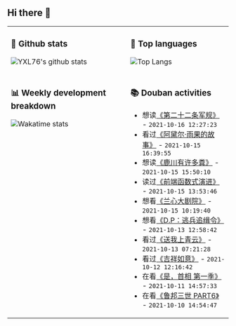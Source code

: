 ## Hi there 👋

<table>
<tr>
<td valign="top" width="54%">

### 🔭 Github stats

![YXL76's github stats](https://github-readme-stats.yxl76.vercel.app/api?username=YXL76&count_private=true&show_icons=true&include_all_commits=true&theme=prussian&line_height=28&disable_animations=true)

</td>

<td valign="top" width="46%">

### 🌱 Top languages

![Top Langs](https://github-readme-stats.yxl76.vercel.app/api/top-langs/?username=YXL76&layout=compact&theme=prussian&langs_count=8&hide=HTML,CSS,SCSS)

</td>
</tr>
<tr>
<td valign="top" width="54%">

### 📊 Weekly development breakdown

![Wakatime stats](https://github-readme-stats.yxl76.vercel.app/api/wakatime?username=YXL76&layout=compact&theme=prussian)


</td>
<td valign="top" width="46%">

### 📚 Douban activities

- 想读[《第二十二条军规》](https://book.douban.com/subject/34434957/) - `2021-10-16 12:27:23`
- 看过[《阿黛尔·雨果的故事》](http://movie.douban.com/subject/1293870/) - `2021-10-15 16:39:55`
- 想读[《鹿川有许多粪》](https://book.douban.com/subject/35517022/) - `2021-10-15 15:50:10`
- 读过[《前端函数式演进》](https://book.douban.com/subject/35313191/) - `2021-10-15 13:53:46`
- 想看[《兰心大剧院》](http://movie.douban.com/subject/26954859/) - `2021-10-15 10:19:40`
- 想看[《D.P：逃兵追缉令》](http://movie.douban.com/subject/35028876/) - `2021-10-13 12:58:42`
- 看过[《送我上青云》](http://movie.douban.com/subject/27180759/) - `2021-10-13 07:21:28`
- 看过[《吉祥如意》](http://movie.douban.com/subject/35068230/) - `2021-10-12 12:16:42`
- 在看[《是，首相 第一季》](http://movie.douban.com/subject/1441948/) - `2021-10-11 14:57:33`
- 在看[《鲁邦三世 PART6》](http://movie.douban.com/subject/35474330/) - `2021-10-10 14:54:47`

</td>
</tr>
</table>

<!--
**YXL76/YXL76** is a ✨ _special_ ✨ repository because its `README.md` (this file) appears on your GitHub profile.

Here are some ideas to get you started:

- 🔭 I’m currently working on ...
- 🌱 I’m currently learning ...
- 👯 I’m looking to collaborate on ...
- 🤔 I’m looking for help with ...
- 💬 Ask me about ...
- 📫 How to reach me: ...
- 😄 Pronouns: ...
- ⚡ Fun fact: ...
-->
